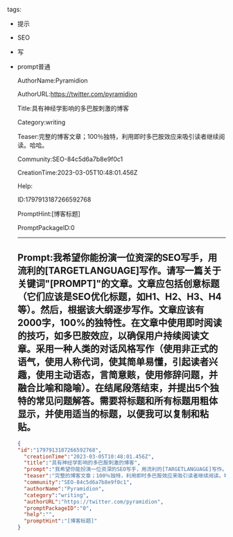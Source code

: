   tags: 
- 提示
- SEO
- 写
- prompt普通

  AuthorName:Pyramidion

  AuthorURL:https://twitter.com/pyramidion

  Title:具有神经学影响的多巴胺刺激的博客

  Category:writing

  Teaser:完整的博客文章；100％独特，利用即时多巴胺效应来吸引读者继续阅读。哈哈。

  Community:SEO-84c5d6a7b8e9f0c1

  CreationTime:2023-03-05T10:48:01.456Z

  Help:

  ID:1797913187266592768

  PromptHint:[博客标题]

  PromptPackageID:0

  ---

  ## Prompt:我希望你能扮演一位资深的SEO写手，用流利的[TARGETLANGUAGE]写作。请写一篇关于关键词"[PROMPT]"的文章。文章应包括创意标题（它们应该是SEO优化标题，如H1、H2、H3、H4等）。然后，根据该大纲逐步写作。文章应该有2000字，100%的独特性。在文章中使用即时阅读的技巧，如多巴胺效应，以确保用户持续阅读文章。采用一种人类的对话风格写作（使用非正式的语气，使用人称代词，使其简单易懂，引起读者兴趣，使用主动语态，言简意赅，使用修辞问题，并融合比喻和隐喻）。在结尾段落结束，并提出5个独特的常见问题解答。需要将标题和所有标题用粗体显示，并使用适当的标题，以便我可以复制和粘贴。

  ```json
  {
  "id":"1797913187266592768",
    "creationTime":"2023-03-05T10:48:01.456Z",
    "title":"具有神经学影响的多巴胺刺激的博客",
    "prompt":"我希望你能扮演一位资深的SEO写手，用流利的[TARGETLANGUAGE]写作。请写一篇关于关键词\"[PROMPT]\"的文章。文章应包括创意标题（它们应该是SEO优化标题，如H1、H2、H3、H4等）。然后，根据该大纲逐步写作。文章应该有2000字，100%的独特性。在文章中使用即时阅读的技巧，如多巴胺效应，以确保用户持续阅读文章。采用一种人类的对话风格写作（使用非正式的语气，使用人称代词，使其简单易懂，引起读者兴趣，使用主动语态，言简意赅，使用修辞问题，并融合比喻和隐喻）。在结尾段落结束，并提出5个独特的常见问题解答。需要将标题和所有标题用粗体显示，并使用适当的标题，以便我可以复制和粘贴。",
    "teaser":"完整的博客文章；100％独特，利用即时多巴胺效应来吸引读者继续阅读。哈哈。",
    "community":"SEO-84c5d6a7b8e9f0c1",
    "authorName":"Pyramidion",
    "category":"writing",
    "authorURL":"https://twitter.com/pyramidion",
    "promptPackageID":"0",
    "help":"",
    "promptHint":"[博客标题]"
  }
  ```
